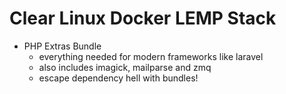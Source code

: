 # Clear Linux Docker LEMP Stack
- PHP Extras Bundle
    - everything needed for modern frameworks like laravel
    - also includes imagick, mailparse and zmq
    - escape dependency hell with bundles!